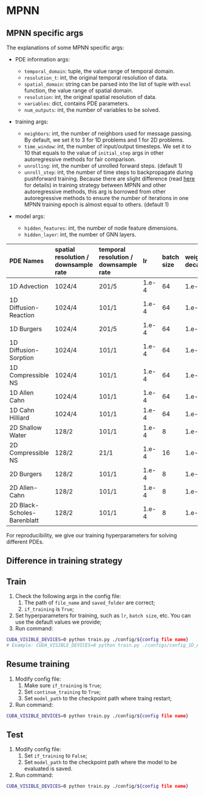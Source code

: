 # MPNN

## MPNN specific args

The explanations of some MPNN specific args:

* PDE information args:
    * `temporal_domain`: tuple, the value range of temporal domain.
    * `resolution_t`: int, the original temporal resolution of data.
    * `spatial_domain`: string can be parsed into the list of tuple with `eval` function, the value range of spatial domain.
    * `resolution`: int, the original spatial resolution of data.
    * `variables`: dict, contains PDE parameters.
    * `num_outputs`: int, the number of variables to be solved.

* training args:
    * `neighbors`: int, the number of neighbors used for message passing. By default, we set it to 3 for 1D problems and 1 for 2D problems.
    * `time_window`: int, the number of input/output timesteps. We set it to 10 that equals to the value of `initial_step` args in other autoregressive methods for fair comparison.
    * `unrolling`: int, the number of unrolled forward steps. (default 1)
    * `unroll_step`: int, the number of time steps to backpropagate during pushforward training. Because there are slight difference (read [here]() for details) in training strategy between MPNN and other autoregressive methods, this arg is borrowed from other autoregressive methods to ensure the number of iterations in one MPNN training epoch is almost equal to others. (default 1)

* model args:
    * `hidden_features`: int, the number of node feature dimensions.
    * `hidden_layer`: int, the number of GNN layers.
    


| PDE Names                   | spatial resolution / downsample rate | temporal resolution / downsample rate | lr    | batch size | weight decay | number of neighbors | epochs | lr schedule        |
| :-------------------------- | :----------------- | :------------------ | :---- | :--------- | :----------- | :------------------ | :----- | :----------------- |
| 1D Advection                | 1024/4             | 201/5               | 1.e-4 | 64         | 1.e-8        | 3                   | 500    | "StepLR", 100, 0.5 |
| 1D Diffusion-Reaction       | 1024/4             | 101/1               | 1.e-4 | 64         | 1.e-8        | 3                   | 500    | "StepLR", 100, 0.5 |
| 1D Burgers                  | 1024/4             | 201/5               | 1.e-4 | 64         | 1.e-8        | 3                   | 500    | "StepLR", 100, 0.5 |
| 1D Diffusion-Sorption       | 1024/4             | 101/1               | 1.e-4 | 64         | 1.e-8        | 3                   | 500    | "StepLR", 100, 0.5 |
| 1D Compressible NS          | 1024/4             | 101/1               | 1.e-4 | 64         | 1.e-8        | 3                   | 500    | "StepLR", 100, 0.5 |
| 1D Allen Cahn               | 1024/4             | 101/1               | 1.e-4 | 64         | 1.e-8        | 3                   | 500    | "StepLR", 100, 0.5 |
| 1D Cahn Hilliard            | 1024/4             | 101/1               | 1.e-4 | 64         | 1.e-8        | 3                   | 500    | "StepLR", 100, 0.5 |
| 2D Shallow Water            | 128/2              | 101/1               | 1.e-4 | 8          | 1.e-8        | 1                   | 500    | "StepLR", 100, 0.5 |
| 2D Compressible NS          | 128/2              | 21/1                | 1.e-4 | 16         | 1.e-8        | 1                   | 500    | "StepLR", 100, 0.5 |
| 2D Burgers                  | 128/2              | 101/1               | 1.e-4 | 8          | 1.e-8        | 1                   | 500    | "StepLR", 100, 0.5 |
| 2D Allen-Cahn               | 128/2              | 101/1               | 1.e-4 | 8          | 1.e-8        | 1                   | 500    | "StepLR", 100, 0.5 |
| 2D Black-Scholes-Barenblatt | 128/2              | 101/1               | 1.e-4 | 8          | 1.e-8        | 1                   | 500    | "StepLR", 100, 0.5 |

For reproducibility, we give our training hyperparameters for solving different PDEs.

## Difference in training strategy



## Train

1. Check the following args in the config file:
    1. The path of `file_name` and `saved_folder` are correct;
    2. `if_training` is `True`;
2. Set hyperparameters for training, such as `lr`, `batch size`, etc. You can use the default values we provide;
3. Run command:
```bash
CUDA_VISIBLE_DEVICES=0 python train.py ./config/${config file name}
# Example: CUDA_VISIBLE_DEVICES=0 python train.py ./configs/config_1D_Advection.yaml
```

## Resume training

1. Modify config file:
    1. Make sure `if_training` is `True`;
    2. Set `continue_training` to `True`;
    3. Set `model_path` to the checkpoint path where traing restart;
2. Run command:
```bash
CUDA_VISIBLE_DEVICES=0 python train.py ./config/${config file name}
```

## Test

1. Modify config file:
    1. Set `if_training` to `False`;
    2. Set `model_path` to the checkpoint path where the model to be evaluated is saved.
2. Run command:
```bash
CUDA_VISIBLE_DEVICES=0 python train.py ./config/${config file name}
```